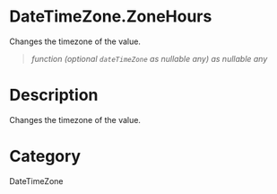 # DateTimeZone.ZoneHours
Changes the timezone of the value.
> _function (optional <code>dateTimeZone</code> as nullable any) as nullable any_

# Description 
Changes the timezone of the value.
# Category 
DateTimeZone
